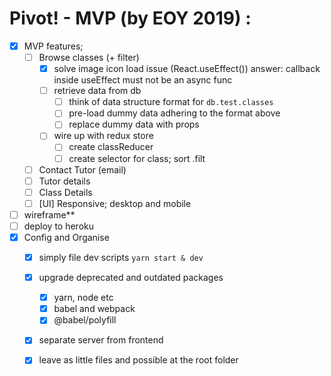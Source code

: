 # Pivot! - MVP (by EOY 2019) :

- [x] MVP features;
  - [ ] Browse classes (+ filter)
    - [x] solve image icon load issue (React.useEffect()) answer: callback inside useEffect must not be an async func
    - [ ] retrieve data from db
      - [ ] think of data structure format for `db.test.classes`
      - [ ] pre-load dummy data adhering to the format above
      - [ ] replace dummy data with props
    - [ ] wire up with redux store
      - [ ] create classReducer
      - [ ] create selector for class; sort .filt
  - [ ] Contact Tutor (email)
  - [ ] Tutor details
  - [ ] Class Details
  - [ ] [UI] Responsive; desktop and mobile
- [ ] wireframe**
- [ ] deploy to heroku
- [x] Config and Organise
  - [x] simply file dev scripts `yarn start & dev`
  - [x] upgrade deprecated and outdated packages
    - [x] yarn, node etc
    - [x] babel and webpack
    - [x] @babel/polyfill
  - [x] separate server from frontend
  - [x] leave as little files and possible at the root folder

